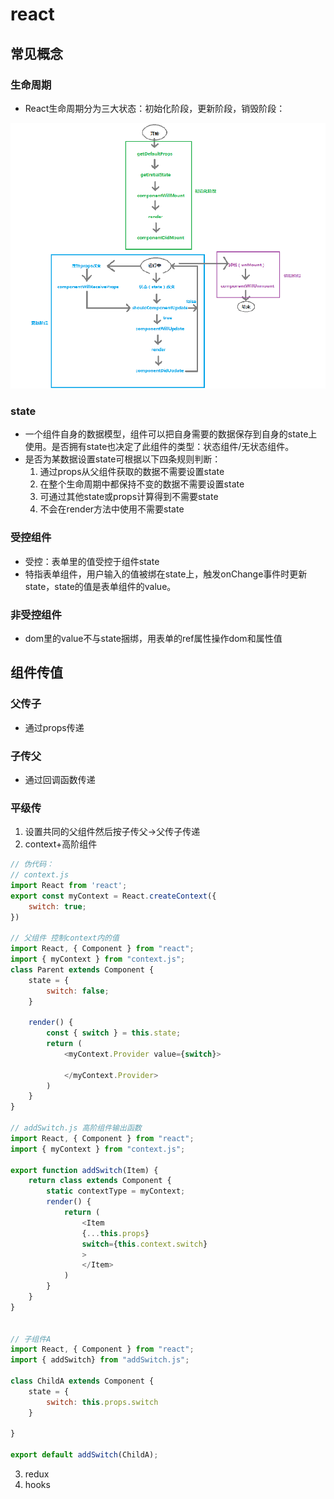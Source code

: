# react

## 常见概念

### 生命周期

- React生命周期分为三大状态：初始化阶段，更新阶段，销毁阶段：

![avatar](../../../static/react.PNG)

### state

- 一个组件自身的数据模型，组件可以把自身需要的数据保存到自身的state上使用。是否拥有state也决定了此组件的类型：状态组件/无状态组件。
- 是否为某数据设置state可根据以下四条规则判断：
    1. 通过props从父组件获取的数据不需要设置state
    2. 在整个生命周期中都保持不变的数据不需要设置state
    3. 可通过其他state或props计算得到不需要state
    4. 不会在render方法中使用不需要state

### 受控组件

- 受控：表单里的值受控于组件state
- 特指表单组件，用户输入的值被绑在state上，触发onChange事件时更新state，state的值是表单组件的value。

### 非受控组件

- dom里的value不与state捆绑，用表单的ref属性操作dom和属性值

## 组件传值

### 父传子

- 通过props传递

### 子传父

- 通过回调函数传递

### 平级传

1. 设置共同的父组件然后按子传父->父传子传递
2. context+高阶组件

```javascript
// 伪代码：
// context.js
import React from 'react';
export const myContext = React.createContext({
    switch: true;
})

// 父组件 控制context内的值
import React, { Component } from "react";
import { myContext } from "context.js";
class Parent extends Component {
    state = {
        switch: false;
    }

    render() {
        const { switch } = this.state;
        return (
            <myContext.Provider value={switch}>

            </myContext.Provider>
        )
    }
}

// addSwitch.js 高阶组件输出函数
import React, { Component } from "react";
import { myContext } from "context.js";

export function addSwitch(Item) {
    return class extends Component {
        static contextType = myContext;
        render() {
            return (
                <Item
                {...this.props}
                switch={this.context.switch}
                >
                </Item>
            )
        }
    }
}


// 子组件A
import React, { Component } from "react";
import { addSwitch} from "addSwitch.js";

class ChildA extends Component {
    state = {
        switch: this.props.switch
    }

}

export default addSwitch(ChildA);

```

3. redux
4. hooks
